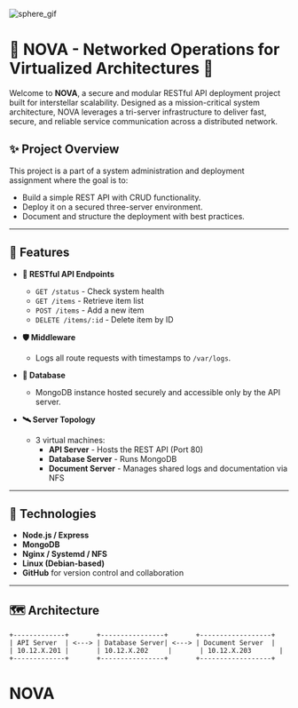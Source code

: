 ![sphere_gif](https://github.com/user-attachments/assets/2ec97f51-a935-40b0-a659-4e0433c2c40b)


# 🌌 NOVA - Networked Operations for Virtualized Architectures 🚀

Welcome to **NOVA**, a secure and modular RESTful API deployment project built for interstellar scalability. Designed as a mission-critical system architecture, NOVA leverages a tri-server infrastructure to deliver fast, secure, and reliable service communication across a distributed network.

## ✨ Project Overview

This project is a part of a system administration and deployment assignment where the goal is to:

- Build a simple REST API with CRUD functionality.
- Deploy it on a secured three-server environment.
- Document and structure the deployment with best practices.

---

## 🌠 Features

- **🚦 RESTful API Endpoints**

  - `GET /status` - Check system health
  - `GET /items` - Retrieve item list
  - `POST /items` - Add a new item
  - `DELETE /items/:id` - Delete item by ID

- **🛡️ Middleware**

  - Logs all route requests with timestamps to `/var/logs`.

- **💾 Database**

  - MongoDB instance hosted securely and accessible only by the API server.

- **🛰️ Server Topology**
  - 3 virtual machines:
    - **API Server** - Hosts the REST API (Port 80)
    - **Database Server** - Runs MongoDB
    - **Document Server** - Manages shared logs and documentation via NFS

---

## 🧰 Technologies

- **Node.js / Express**
- **MongoDB**
- **Nginx / Systemd / NFS**
- **Linux (Debian-based)**
- **GitHub** for version control and collaboration

---

## 🗺️ Architecture

```plaintext
+-------------+       +----------------+       +------------------+
| API Server  | <---> | Database Server| <---> | Document Server  |
| 10.12.X.201 |       | 10.12.X.202     |       | 10.12.X.203       |
+-------------+       +----------------+       +------------------+
```
# NOVA
